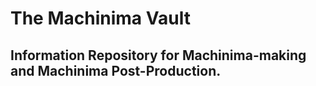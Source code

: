 # The Machinima Vault
 Information Repository for Machinima-making and Machinima Post-Production.
 --------------------------------------------------------------------------

 
